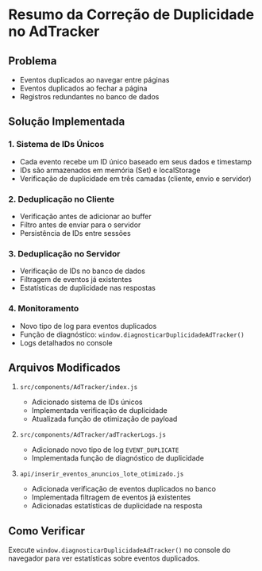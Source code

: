 # Resumo da Correção de Duplicidade no AdTracker

## Problema
- Eventos duplicados ao navegar entre páginas
- Eventos duplicados ao fechar a página
- Registros redundantes no banco de dados

## Solução Implementada

### 1. Sistema de IDs Únicos
- Cada evento recebe um ID único baseado em seus dados e timestamp
- IDs são armazenados em memória (Set) e localStorage
- Verificação de duplicidade em três camadas (cliente, envio e servidor)

### 2. Deduplicação no Cliente
- Verificação antes de adicionar ao buffer
- Filtro antes de enviar para o servidor
- Persistência de IDs entre sessões

### 3. Deduplicação no Servidor
- Verificação de IDs no banco de dados
- Filtragem de eventos já existentes
- Estatísticas de duplicidade nas respostas

### 4. Monitoramento
- Novo tipo de log para eventos duplicados
- Função de diagnóstico: `window.diagnosticarDuplicidadeAdTracker()`
- Logs detalhados no console

## Arquivos Modificados
1. `src/components/AdTracker/index.js`
   - Adicionado sistema de IDs únicos
   - Implementada verificação de duplicidade
   - Atualizada função de otimização de payload

2. `src/components/AdTracker/adTrackerLogs.js`
   - Adicionado novo tipo de log `EVENT_DUPLICATE`
   - Implementada função de diagnóstico de duplicidade

3. `api/inserir_eventos_anuncios_lote_otimizado.js`
   - Adicionada verificação de eventos duplicados no banco
   - Implementada filtragem de eventos já existentes
   - Adicionadas estatísticas de duplicidade na resposta

## Como Verificar
Execute `window.diagnosticarDuplicidadeAdTracker()` no console do navegador para ver estatísticas sobre eventos duplicados. 